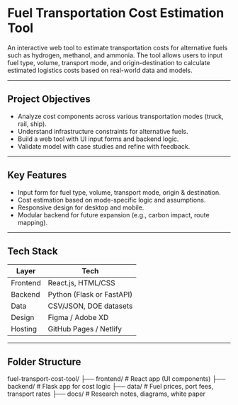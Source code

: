 # Fuel Transportation Cost Estimation Tool

An interactive web tool to estimate transportation costs for alternative fuels such as hydrogen, methanol, and ammonia. The tool allows users to input fuel type, volume, transport mode, and origin-destination to calculate estimated logistics costs based on real-world data and models.

---

## Project Objectives

- Analyze cost components across various transportation modes (truck, rail, ship).
- Understand infrastructure constraints for alternative fuels.
- Build a web tool with UI input forms and backend logic.
- Validate model with case studies and refine with feedback.

---

## Key Features

- Input form for fuel type, volume, transport mode, origin & destination.
- Cost estimation based on mode-specific logic and assumptions.
- Responsive design for desktop and mobile.
- Modular backend for future expansion (e.g., carbon impact, route mapping).

---

## Tech Stack

| Layer       | Tech                      |
|-------------|---------------------------|
| Frontend    | React.js, HTML/CSS        |
| Backend     | Python (Flask or FastAPI) |
| Data        | CSV/JSON, DOE datasets    |
| Design      | Figma / Adobe XD          |
| Hosting     | GitHub Pages / Netlify    |

---

## Folder Structure
fuel-transport-cost-tool/
├── frontend/ # React app (UI components)
├── backend/ # Flask app for cost logic
├── data/ # Fuel prices, port fees, transport rates
├── docs/ # Research notes, diagrams, white paper

